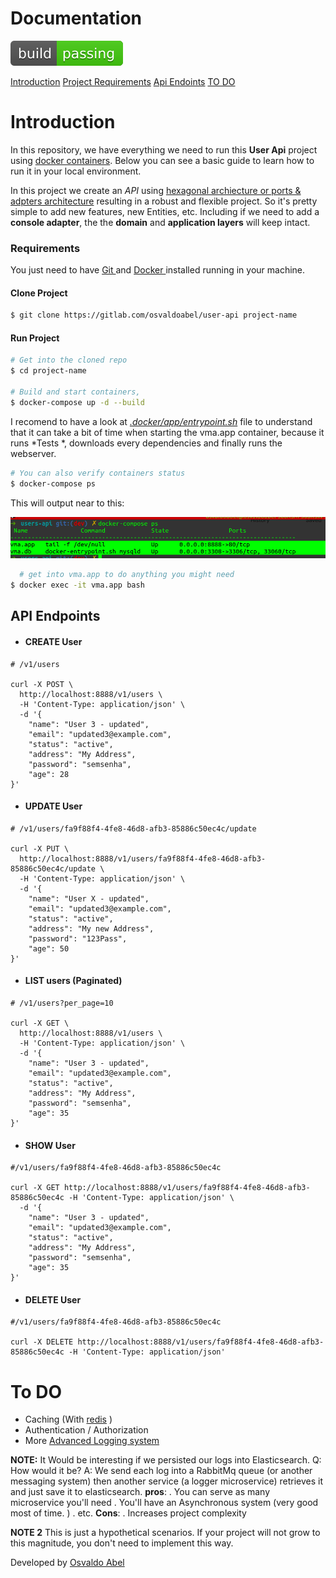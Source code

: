 # Documentation

[![Build Status](./build-passing.svg)]()

[Introduction](#introduction)
[Project Requirements](#requirements)
[Api Endoints](#api-endpoints)
[TO DO](#todo)


# Introduction
 In this repository, we have everything we need to run this **User Api** project using [docker containers](http://docker.com). Below you can see a basic guide to learn how to run it in your local environment.

In this project we create an *API* using [hexagonal archiecture or ports & adpters architecture](https://en.wikipedia.org/wiki/Hexagonal_architecture_(software)) resulting in a robust and flexible project. So it's  pretty simple to add new features, new Entities, etc. Including if we need to add a **console adapter**, the the **domain** and **application layers** will keep intact.

### Requirements

You just need to have [Git ](https://docs.docker.com/install) and [Docker ](https://docs.docker.com/install) installed running in your machine.

#### Clone Project

```bash
$ git clone https://gitlab.com/osvaldoabel/user-api project-name
```
#### Run Project

```bash
# Get into the cloned repo
$ cd project-name

# Build and start containers, 
$ docker-compose up -d --build 
```
 I recomend to have a look at [*.docker/app/entrypoint.sh*](./.docker/app/entrypoint.sh) file to understand that it can take a bit of time when starting the vma.app container, because it runs *Tests *, downloads every dependencies and finally runs the webserver.

```bash
# You can also verify containers status
$ docker-compose ps
```

This will output near to this:

[![Build Status](./show-containers.png)]()

```bash
  # get into vma.app to do anything you might need
$ docker exec -it vma.app bash
```


## API Endpoints 
- #### CREATE User

```
# /v1/users

curl -X POST \
  http://localhost:8888/v1/users \
  -H 'Content-Type: application/json' \
  -d '{
    "name": "User 3 - updated",
    "email": "updated3@example.com",
    "status": "active",
    "address": "My Address",
    "password": "semsenha",
    "age": 28
}'
```

- #### UPDATE User

```
# /v1/users/fa9f88f4-4fe8-46d8-afb3-85886c50ec4c/update

curl -X PUT \
  http://localhost:8888/v1/users/fa9f88f4-4fe8-46d8-afb3-85886c50ec4c/update \
  -H 'Content-Type: application/json' \
  -d '{
    "name": "User X - updated",
    "email": "updated3@example.com",
    "status": "active",
    "address": "My new Address",
    "password": "123Pass",
    "age": 50
}'
```
- #### LIST users (Paginated)

```
# /v1/users?per_page=10

curl -X GET \
  http://localhost:8888/v1/users \
  -H 'Content-Type: application/json' \
  -d '{
    "name": "User 3 - updated",
    "email": "updated3@example.com",
    "status": "active",
    "address": "My Address",
    "password": "semsenha",
    "age": 35
}'
```

- #### SHOW User

```
#/v1/users/fa9f88f4-4fe8-46d8-afb3-85886c50ec4c 

curl -X GET http://localhost:8888/v1/users/fa9f88f4-4fe8-46d8-afb3-85886c50ec4c -H 'Content-Type: application/json' \
  -d '{
    "name": "User 3 - updated",
    "email": "updated3@example.com",
    "status": "active",
    "address": "My Address",
    "password": "semsenha",
    "age": 35
}'
```

- #### DELETE User

```
#/v1/users/fa9f88f4-4fe8-46d8-afb3-85886c50ec4c 

curl -X DELETE http://localhost:8888/v1/users/fa9f88f4-4fe8-46d8-afb3-85886c50ec4c -H 'Content-Type: application/json'
```

# To DO
- Caching (With [redis](https://redis.io/) )
- Authentication / Authorization
- More [Advanced Logging system]()

**NOTE:** It Would be interesting if we persisted our logs into Elasticsearch. 
 Q: How would it be?
 A: We send each log into a RabbitMq queue (or another messaging system) then another service (a logger microservice) retrieves it and just save it to elasticsearch.
 **pros**: 
 . You can serve as many microservice you'll need
 . You'll have an Asynchronous system (very good most of time. )
 . etc.
 **Cons**: 
 . Increases project complexity

 **NOTE 2**
This is just a hypothetical scenarios. 
If your project will not grow to this magnitude, you don't need to implement this way.

Developed by [Osvaldo Abel](https://gitlab.com/osvaldoabel)